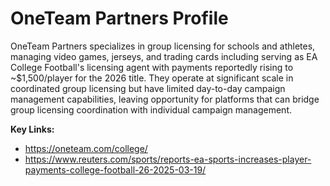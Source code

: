 # OneTeam Partners Profile

OneTeam Partners specializes in group licensing for schools and athletes, managing video games, jerseys, and trading cards including serving as EA College Football's licensing agent with payments reportedly rising to ~$1,500/player for the 2026 title. They operate at significant scale in coordinated group licensing but have limited day-to-day campaign management capabilities, leaving opportunity for platforms that can bridge group licensing coordination with individual campaign management.

**Key Links:**
- https://oneteam.com/college/
- https://www.reuters.com/sports/reports-ea-sports-increases-player-payments-college-football-26-2025-03-19/